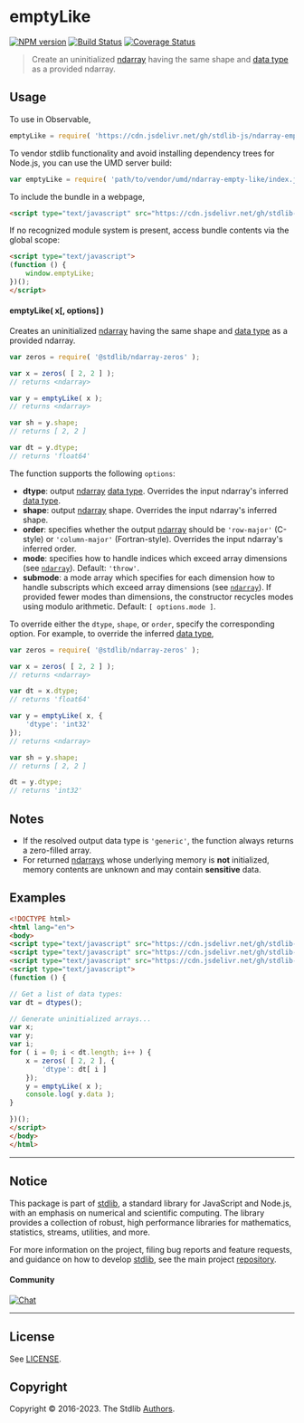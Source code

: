 <!--

@license Apache-2.0

Copyright (c) 2023 The Stdlib Authors.

Licensed under the Apache License, Version 2.0 (the "License");
you may not use this file except in compliance with the License.
You may obtain a copy of the License at

   http://www.apache.org/licenses/LICENSE-2.0

Unless required by applicable law or agreed to in writing, software
distributed under the License is distributed on an "AS IS" BASIS,
WITHOUT WARRANTIES OR CONDITIONS OF ANY KIND, either express or implied.
See the License for the specific language governing permissions and
limitations under the License.

-->

# emptyLike

[![NPM version][npm-image]][npm-url] [![Build Status][test-image]][test-url] [![Coverage Status][coverage-image]][coverage-url] <!-- [![dependencies][dependencies-image]][dependencies-url] -->

> Create an uninitialized [ndarray][@stdlib/ndarray/ctor] having the same shape and [data type][@stdlib/ndarray/dtypes] as a provided ndarray.

<!-- Section to include introductory text. Make sure to keep an empty line after the intro `section` element and another before the `/section` close. -->

<section class="intro">

</section>

<!-- /.intro -->

<!-- Package usage documentation. -->



<section class="usage">

## Usage

To use in Observable,

```javascript
emptyLike = require( 'https://cdn.jsdelivr.net/gh/stdlib-js/ndarray-empty-like@v0.0.2-umd/browser.js' )
```

To vendor stdlib functionality and avoid installing dependency trees for Node.js, you can use the UMD server build:

```javascript
var emptyLike = require( 'path/to/vendor/umd/ndarray-empty-like/index.js' )
```

To include the bundle in a webpage,

```html
<script type="text/javascript" src="https://cdn.jsdelivr.net/gh/stdlib-js/ndarray-empty-like@v0.0.2-umd/browser.js"></script>
```

If no recognized module system is present, access bundle contents via the global scope:

```html
<script type="text/javascript">
(function () {
    window.emptyLike;
})();
</script>
```

#### emptyLike( x\[, options] )

Creates an uninitialized [ndarray][@stdlib/ndarray/ctor] having the same shape and [data type][@stdlib/ndarray/dtypes] as a provided ndarray.

```javascript
var zeros = require( '@stdlib/ndarray-zeros' );

var x = zeros( [ 2, 2 ] );
// returns <ndarray>

var y = emptyLike( x );
// returns <ndarray>

var sh = y.shape;
// returns [ 2, 2 ]

var dt = y.dtype;
// returns 'float64'
```

The function supports the following `options`:

-   **dtype**: output [ndarray][@stdlib/ndarray/ctor] [data type][@stdlib/ndarray/dtypes]. Overrides the input ndarray's inferred [data type][@stdlib/ndarray/dtypes].
-   **shape**: output [ndarray][@stdlib/ndarray/ctor] shape. Overrides the input ndarray's inferred shape.
-   **order**: specifies whether the output [ndarray][@stdlib/ndarray/ctor] should be `'row-major'` (C-style) or `'column-major'` (Fortran-style). Overrides the input ndarray's inferred order.
-   **mode**: specifies how to handle indices which exceed array dimensions (see [`ndarray`][@stdlib/ndarray/ctor]). Default: `'throw'`.
-   **submode**: a mode array which specifies for each dimension how to handle subscripts which exceed array dimensions  (see [`ndarray`][@stdlib/ndarray/ctor]). If provided fewer modes than dimensions, the constructor recycles modes using modulo arithmetic. Default: `[ options.mode ]`.

To override either the `dtype`, `shape`, or `order`, specify the corresponding option. For example, to override the inferred [data type][@stdlib/ndarray/dtypes], 

```javascript
var zeros = require( '@stdlib/ndarray-zeros' );

var x = zeros( [ 2, 2 ] );
// returns <ndarray>

var dt = x.dtype;
// returns 'float64'

var y = emptyLike( x, {
    'dtype': 'int32'
});
// returns <ndarray>

var sh = y.shape;
// returns [ 2, 2 ]

dt = y.dtype;
// returns 'int32'
```

</section>

<!-- /.usage -->

<!-- Package usage notes. Make sure to keep an empty line after the `section` element and another before the `/section` close. -->

<section class="notes">

## Notes

-   If the resolved output data type is `'generic'`, the function always returns a zero-filled array.
-   For returned [ndarrays][@stdlib/ndarray/ctor] whose underlying memory is **not** initialized, memory contents are unknown and may contain **sensitive** data.

</section>

<!-- /.notes -->

<!-- Package usage examples. -->

<section class="examples">

## Examples

<!-- eslint no-undef: "error" -->

```html
<!DOCTYPE html>
<html lang="en">
<body>
<script type="text/javascript" src="https://cdn.jsdelivr.net/gh/stdlib-js/ndarray-dtypes@umd/browser.js"></script>
<script type="text/javascript" src="https://cdn.jsdelivr.net/gh/stdlib-js/ndarray-zeros@umd/browser.js"></script>
<script type="text/javascript" src="https://cdn.jsdelivr.net/gh/stdlib-js/ndarray-empty-like@v0.0.2-umd/browser.js"></script>
<script type="text/javascript">
(function () {

// Get a list of data types:
var dt = dtypes();

// Generate uninitialized arrays...
var x;
var y;
var i;
for ( i = 0; i < dt.length; i++ ) {
    x = zeros( [ 2, 2 ], {
        'dtype': dt[ i ]
    });
    y = emptyLike( x );
    console.log( y.data );
}

})();
</script>
</body>
</html>
```

</section>

<!-- /.examples -->

<!-- Section to include cited references. If references are included, add a horizontal rule *before* the section. Make sure to keep an empty line after the `section` element and another before the `/section` close. -->

<section class="references">

</section>

<!-- /.references -->

<!-- Section for related `stdlib` packages. Do not manually edit this section, as it is automatically populated. -->

<section class="related">

</section>

<!-- /.related -->

<!-- Section for all links. Make sure to keep an empty line after the `section` element and another before the `/section` close. -->


<section class="main-repo" >

* * *

## Notice

This package is part of [stdlib][stdlib], a standard library for JavaScript and Node.js, with an emphasis on numerical and scientific computing. The library provides a collection of robust, high performance libraries for mathematics, statistics, streams, utilities, and more.

For more information on the project, filing bug reports and feature requests, and guidance on how to develop [stdlib][stdlib], see the main project [repository][stdlib].

#### Community

[![Chat][chat-image]][chat-url]

---

## License

See [LICENSE][stdlib-license].


## Copyright

Copyright &copy; 2016-2023. The Stdlib [Authors][stdlib-authors].

</section>

<!-- /.stdlib -->

<!-- Section for all links. Make sure to keep an empty line after the `section` element and another before the `/section` close. -->

<section class="links">

[npm-image]: http://img.shields.io/npm/v/@stdlib/ndarray-empty-like.svg
[npm-url]: https://npmjs.org/package/@stdlib/ndarray-empty-like

[test-image]: https://github.com/stdlib-js/ndarray-empty-like/actions/workflows/test.yml/badge.svg?branch=v0.0.2
[test-url]: https://github.com/stdlib-js/ndarray-empty-like/actions/workflows/test.yml?query=branch:v0.0.2

[coverage-image]: https://img.shields.io/codecov/c/github/stdlib-js/ndarray-empty-like/main.svg
[coverage-url]: https://codecov.io/github/stdlib-js/ndarray-empty-like?branch=main

<!--

[dependencies-image]: https://img.shields.io/david/stdlib-js/ndarray-empty-like.svg
[dependencies-url]: https://david-dm.org/stdlib-js/ndarray-empty-like/main

-->

[chat-image]: https://img.shields.io/gitter/room/stdlib-js/stdlib.svg
[chat-url]: https://app.gitter.im/#/room/#stdlib-js_stdlib:gitter.im

[stdlib]: https://github.com/stdlib-js/stdlib

[stdlib-authors]: https://github.com/stdlib-js/stdlib/graphs/contributors

[umd]: https://github.com/umdjs/umd
[es-module]: https://developer.mozilla.org/en-US/docs/Web/JavaScript/Guide/Modules

[deno-url]: https://github.com/stdlib-js/ndarray-empty-like/tree/deno
[umd-url]: https://github.com/stdlib-js/ndarray-empty-like/tree/umd
[esm-url]: https://github.com/stdlib-js/ndarray-empty-like/tree/esm
[branches-url]: https://github.com/stdlib-js/ndarray-empty-like/blob/main/branches.md

[stdlib-license]: https://raw.githubusercontent.com/stdlib-js/ndarray-empty-like/main/LICENSE

[@stdlib/ndarray/ctor]: https://github.com/stdlib-js/stdlib/tree/umd

[@stdlib/ndarray/dtypes]: https://github.com/stdlib-js/stdlib/tree/umd

</section>

<!-- /.links -->
